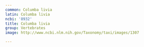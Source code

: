 ```yaml
---
common: Columba livia
latin: Columba livia
ncbi: '8932'
title: Columba livia
group: Vertebrates
image: http://www.ncbi.nlm.nih.gov/Taxonomy/taxi/images/1307

---
```

